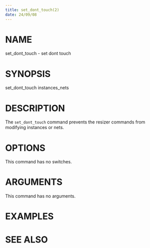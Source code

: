 ```yaml
---
title: set_dont_touch(2)
date: 24/09/08
---
```


# NAME

set_dont_touch - set dont touch

# SYNOPSIS

set_dont_touch instances_nets 


# DESCRIPTION

The `set_dont_touch` command prevents the resizer commands from
modifying instances or nets.

# OPTIONS

This command has no switches.

# ARGUMENTS

This command has no arguments.

# EXAMPLES

# SEE ALSO
